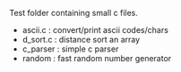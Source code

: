 Test folder containing small c files.

- ascii.c : convert/print ascii codes/chars
- d_sort.c : distance sort an array
- c_parser : simple c parser
- random : fast random number generator

